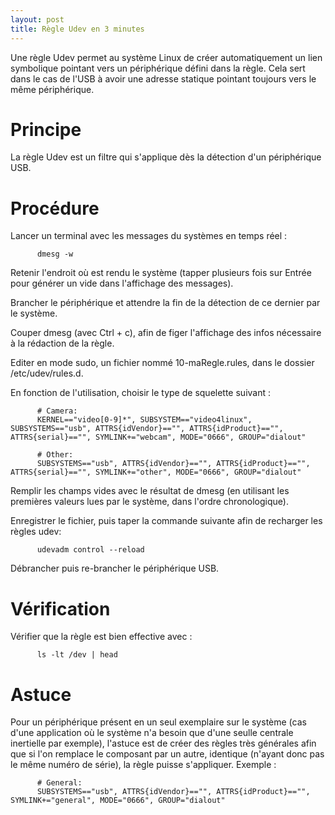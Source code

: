 ```yaml
---
layout: post
title: Règle Udev en 3 minutes
---
```


Une règle Udev permet au système Linux de créer automatiquement un lien symbolique pointant vers un périphérique défini dans la règle.
Cela sert dans le cas de l'USB à avoir une adresse statique pointant toujours vers le même périphérique.

# Principe
La règle Udev est un filtre qui s'applique dès la détection d'un périphérique USB.

# Procédure
Lancer un terminal avec les messages du systèmes en temps réel :

          dmesg -w

Retenir l'endroit où est rendu le système (tapper plusieurs fois sur Entrée pour générer un vide dans l'affichage des messages).

Brancher le périphérique et attendre la fin de la détection de ce dernier par le système.

Couper dmesg (avec Ctrl + c), afin de figer l'affichage des infos nécessaire à la rédaction de la règle.

Editer en mode sudo, un fichier nommé 10-maRegle.rules, dans le dossier /etc/udev/rules.d.

En fonction de l'utilisation, choisir le type de squelette suivant :

          # Camera:
          KERNEL=="video[0-9]*", SUBSYSTEM=="video4linux", SUBSYSTEMS=="usb", ATTRS{idVendor}=="", ATTRS{idProduct}=="", ATTRS{serial}=="", SYMLINK+="webcam", MODE="0666", GROUP="dialout"
          
          # Other:
          SUBSYSTEMS=="usb", ATTRS{idVendor}=="", ATTRS{idProduct}=="", ATTRS{serial}=="", SYMLINK+="other", MODE="0666", GROUP="dialout"

Remplir les champs vides avec le résultat de dmesg (en utilisant les premières valeurs lues par le système, dans l'ordre chronologique).

Enregistrer le fichier, puis taper la commande suivante afin de recharger les règles udev:

          udevadm control --reload

Débrancher puis re-brancher le périphérique USB.

# Vérification
Vérifier que la règle est bien effective avec :

          ls -lt /dev | head
          
# Astuce
Pour un périphérique présent en un seul exemplaire sur le système (cas d'une application où le système n'a besoin que d'une seulle centrale inertielle par exemple), l'astuce est de créer des règles très générales afin que si l'on remplace le composant par un autre, identique (n'ayant donc pas le même numéro de série), la règle puisse s'appliquer.
Exemple :

          # General:
          SUBSYSTEMS=="usb", ATTRS{idVendor}=="", ATTRS{idProduct}=="", SYMLINK+="general", MODE="0666", GROUP="dialout"

